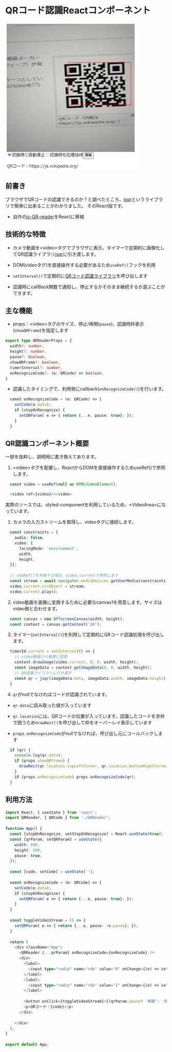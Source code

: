 # QRコード認識Reactコンポーネント

![qr-reader.png](./img/qr-reader.png)

## 前書き

ブラウザでQRコードの認識できるのか？と調べたところ、[jsqr](https://www.npmjs.com/package/jsqr)というライブラリで簡単に出来ることがわかりました。
そのReact版です。

* 自作の[js-QR-reader](https://github.com/murasuke/js-QR-reader)をReactに移植

## 技術的な特徴

* カメラ動画を&lt;video&gt;タグでブラウザに表示。タイマーで定期的に画像化してQR認識ライブラリ[jsqr](https://www.npmjs.com/package/jsqr)に引き渡します。



* DOM(videoタグ)を直接操作する必要があるため`useRef()`フックを利用

* `setInterval()`で定期的に[QRコード認識ライブラリ](https://www.npmjs.com/package/jsqr)を呼び出します

* 認識時にcallBack関数で通知し、停止するかそのまま継続するか選ぶことができます。

## 主な機能

* props：&lt;video&gt;タグのサイズ、停止/再開(`pause`)、認識時枠表示(`showQRFrame`)を指定します

```typescript
export type QRReaderProps = {
  width?: number,
  height?: number,
  pause?: boolean,
  showQRFrame?: boolean,
  timerInterval?: number,
  onRecognizeCode?: (e: QRCode) => boolean,
}

```

* 認識したタイミングで、利用側にcallback(`onRecognizeCode()`)を行います。

```typescript
  const onRecognizeCode = (e: QRCode) => {
    setCode(e.data);
    if (stopOnRecognize) {
      setQRParam( e => { return {...e, pause: true}; });
    }
  }
```

## QR認識コンポーネント概要

一部を抜粋し、説明用に書き換えてあります。

1. &lt;video&gt;タグを配置し、ReactからDOMを直接操作するためuseRef()で参照します。

```typescript
  const video = useRef(null as HTMLVideoElement);
```

```typescript
  <video ref={video}></video>
```
  実際のソースでは、styled-componentを利用しているため、&lt;VideoArea&gt;になっています。

1. カメラの入力ストリームを取得し、videoタグに接続します。

```typescript
  const constraints = { 
    audio: false, 
    video: {
      facingMode: 'environment', 
      width, 
      height, 
  }};

  // useRef()を利用する場合、video.currentで参照します
  const stream = await navigator.mediaDevices.getUserMedia(constraints);
  video.current.srcObject = stream;
  video.current.play();
```

2. video動画を画像に変換するために必要なcanvas1を用意します。サイズはvideo側と合わせます。

```typescript
  const canvas = new OffscreenCanvas(width, height);
  const context = canvas.getContext('2d');
```

3. タイマー(`setInterval()`)を利用して定期的にQRコード認識処理を呼び出します。

```typescript
  timerId.current = setInterval(() => {
    // video動画から画像に変換
    context.drawImage(video.current, 0, 0, width, height);
    const imageData = context.getImageData(0, 0, width, height);
    // QR認識ライブラリに引き渡す
    const qr = jsqr(imageData.data, imageData.width, imageData.height);
  }
```

4. `qr`がnullでなければコードが認識されています。

* `qr.data`に読み取った値が入っています

* `qr.location`には、QRコードの位置が入っています。認識したコードを赤枠で囲うため`drawRect()`を呼び出して枠をオーバーレイ表示しています

* `props.onRecognizeCode`がnullでなければ、呼び出し元にコールバックします

```typescript
  if (qr) {
    console.log(qr.data);
    if (props.showQRFrame) {
      drawRect(qr.location.topLeftCorner, qr.location.bottomRightCorner);
    }
    if (props.onRecognizeCode) props.onRecognizeCode(qr);               
  }
```


## 利用方法


```typescript
import React, { useState } from 'react';
import QRReader, { QRCode } from './QRReader';

function App() {
  const [stopOnRecognize, setStopOnRecognize] = React.useState(true);
  const [qrParam, setQRParam] = useState({
    width: 500,
    height: 500,
    pause: true,
  });

  const [code, setCode] = useState('');

  const onRecognizeCode = (e: QRCode) => {
    setCode(e.data);
    if (stopOnRecognize) {
      setQRParam( e => { return {...e, pause: true}; });
    }
  }

  const toggleVideoStream = () => {
    setQRParam( e => { return {...e, pause: !e.pause}; });
  }

  return (
    <div className="App">
      <QRReader {...qrParam} onRecognizeCode={onRecognizeCode} />
      <div>
        <label>
          <input type="radio" name="rdo" value="0" onChange={(e) => setStopOnRecognize(e.target.value === "0")} checked={stopOnRecognize} />認識時に自動停止
        </label>
        <label>
          <input type="radio" name="rdo" value="1" onChange={(e) => setStopOnRecognize(e.target.value === "0")} checked={!stopOnRecognize} />認識時も処理継続
        </label>
        
        <button onClick={toggleVideoStream}>{(qrParam.pause? '再開': '停止')}</button>
        <p>QRコード：{code}</p>
      </div>

    </div>
  );
}

export default App;

```